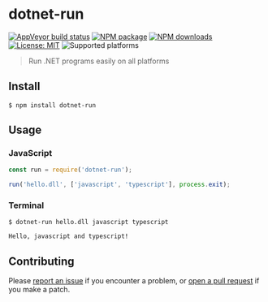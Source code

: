 # dotnet-run

[![AppVeyor build status](https://img.shields.io/appveyor/ci/mortend/dotnet-run/master.svg?logo=appveyor&logoColor=silver&style=flat-square)](https://ci.appveyor.com/project/mortend/dotnet-run/branch/master)
[![NPM package](https://img.shields.io/npm/v/dotnet-run.svg?style=flat-square)](https://www.npmjs.com/package/dotnet-run)
[![NPM downloads](https://img.shields.io/npm/dt/dotnet-run?color=blue&style=flat-square)](https://www.npmjs.com/package/dotnet-run)
[![License: MIT](https://img.shields.io/github/license/mortend/dotnet-run.svg?style=flat-square)](LICENSE)
![Supported platforms](https://img.shields.io/badge/os-Linux%20%7C%20macOS%20%7C%20Windows-7F5AB6?style=flat-square)

> Run .NET programs easily on all platforms

## Install

```
$ npm install dotnet-run
```
## Usage

### JavaScript

```js
const run = require('dotnet-run');

run('hello.dll', ['javascript', 'typescript'], process.exit);
```

### Terminal

```
$ dotnet-run hello.dll javascript typescript

Hello, javascript and typescript!
```

## Contributing

Please [report an issue](https://github.com/mortend/dotnet-run/issues) if you encounter a problem, or [open a pull request](https://github.com/mortend/dotnet-run/pulls) if you make a patch.
